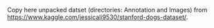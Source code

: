 Copy here unpacked datset (directories: Annotation and Images) from https://www.kaggle.com/jessicali9530/stanford-dogs-dataset/.